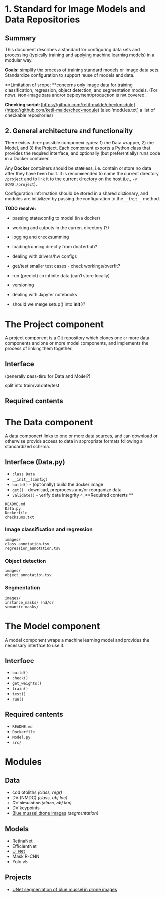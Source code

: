 # 1. Standard for Image Models and Data Repositories

## Summary

This document describes a standard for configuring data sets and processing (typically training and applying machine learning models) in a modular way. 

**Goals:** simplify the process of training standard models on image data sets.  Standardize configuration to support reuse of models and data.

**Limitation of scope: **concerns only image data for training classification, regression, object detection, and segmentation models.  (For now).  Non-image data and/or deployment/production is not covered.

**Checking script**: [https://github.com/ketil-malde/checkmodule](https://github.com/ketil-malde/checkmodule) (also ‘modules.txt’, a list of checkable repositories)

## 2. General architecture and functionality

There exists three possible component types: 1) the Data wrapper, 2) the Model, and 3) the Project.  Each component exports a Python class that provides the required interface, and optionally (but preferentially) runs code in a Docker container. 

Any **Docker** containers should be stateless, i.e. contain or store no data after they have been built.  It is recommended to name the current directory `/project` and to link it to the current directory on the host (i.e., `-v $CWD:/project`).

Configuration information should be stored in a shared dictionary, and modules are initialized by passing the configuration to the `__init__` method.

**TODO resolve:** 

* passing state/config to model (in a docker) 
* working and outputs in the current directory (?) 
* logging and checksumming 
* loading/running directly from dockerhub? 
* dealing with drivers/hw configs 
* get/test smaller test cases - check workings/overfit?
* run (predict) on infinite data (can’t store locally)
* versioning
* dealing with Jupyter notebooks

* should we merge setup() into __init__()?

# The Project component

A project component is a Git repository which clones one or more data components and one or more model components, and implements the process of linking them together. 

## Interface

(generally pass-thru for Data and Model?) 

split into train/validate/test 

## Required contents

# The Data component

A data component links to one or more data sources, and can download or otherwise provide access to data in appropriate formats following a standardized schema. 

## Interface (Data.py)

* `class Data`
* `__init__(config)`
* `build()` - (optionally) build the docker image
* `get()` - download, preprocess and/or reorganize data
* `validate()` - verify data integrity
        4. **Required contents **

```
README.md 
Data.py
Dockerfile
checksums.txt 

```

### Image classification and regression


```
images/ 
class_annotation.tsv 
regression_annotation.tsv 

```

### Object detection


```
images/
object_annotation.tsv 

```

### Segmentation

```
images/
instance_masks/ and/or 
semantic_masks/ 

```

# The Model component

A model component wraps a machine learning model and provides the necessary interface to use it. 

## Interface

* `build() `
* `check() `
* `get_weights() `
* `train() `
* `test() `
* `run() `

## Required contents

* `README.md`
* `Dockerfile`
* `Model.py`
* `src/`

# Modules

## Data

* cod otoliths _(class, regr)_
* DV (NMDC) _(class, obj loc)_
* DV simulation _(class, obj loc)_
* DV keypoints
* [Blue mussel drone images](https://github.com/ketil-malde/blue-mussel-drone-testdata) _(segmentation)_


## Models



* RetinaNet
* EfficientNet
* [U-Net](https://github.com/ketil-malde/Pytorch-UNet)
* Mask R-CNN
* Yolo v5

## Projects

* [UNet segmentation of blue mussel in drone images](https://github.com/ketil-malde/unet-blue-mussel-images)
